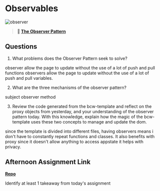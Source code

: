 # Observables

![observer](https://bcw.blob.core.windows.net/public/img/journals/8014045611652045)

> **📖 [The Observer Pattern](https://codeworksacademy.com/fs-student-guide/resources/wk3/04-Observer-Pattern)**

## Questions

1. What problems does the Observer Pattern seek to solve?

observer allow the page to update without the use of a lot of push and pull functions
observers allow the page to update without the use of a lot of push and pull variables.

2. What are the three mechanisms of the observer pattern?

subject observer method

3. Review the code generated from the bcw-template and reflect on the proxy objects from yesterday, and your understanding of the observer pattern today. With this knowledge, explain how the magic of the bcw-template uses these two concepts to manage and update the dom.

since the template is divided into different files, having observers means i don't have to constantly repeat functions and classes. It also benefits with proxy since it doesn't allow anything to access appstate it helps with privacy.

## Afternoon Assignment Link

**[Repo](https://github.com/fullmer24/taskManager)**

Identify at least 1 takeaway from today's assignment
